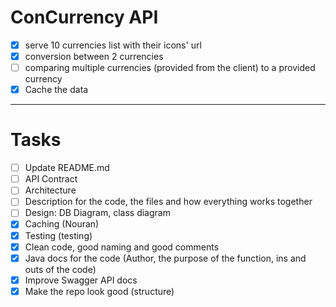 # ConCurrency API

- [X] serve 10 currencies list with their icons' url
- [X] conversion between 2 currencies
- [ ] comparing multiple currencies (provided from the client) to a provided currency
- [X] Cache the data
---

# Tasks

- [ ] Update README.md
- [ ] API Contract
- [ ] Architecture
- [ ] Description for the code, the files and how everything works together
- [ ] Design: DB Diagram, class diagram
- [x] Caching (Nouran)
- [x] Testing (testing)
- [X] Clean code, good naming and good comments
- [x] Java docs for the code (Author, the purpose of the function, ins and outs of the code)
- [x] Improve Swagger API docs
- [x] Make the repo look good (structure)